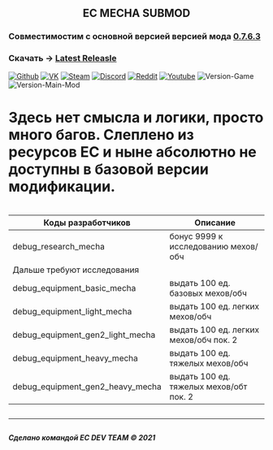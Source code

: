 <h2><p align="center">EC MECHA SUBMOD</p></h2>

### Совместимостим с основной версией версией мода [0.7.6.3]() </b>

### Скачать -> [Latest Releasle](https://github.com/Economic-Crisis-2013/ec_mecha_submod/releases/release)

 [![Github](https://img.shields.io/badge/-Github-000?style=flat-square&logo=Github&logoColor=white)](https://github.com/Economic-Crisis-2013)
 [![VK](https://img.shields.io/badge/-Steam-171a21?style=flat-square&logo=Steam&logoColor=white)](https://vk.com/ec_hoi_mod)
 [![Steam](https://img.shields.io/badge/-VK-blue?style=flat-square&logo=VK&logoColor=white)](https://steamcommunity.com/sharedfiles/filedetails/?id=2000532465) 
 [![Discord](https://img.shields.io/badge/-Discord-2c2f33?style=flat-square&logo=Discord&logoColor=white)](https://discord.gg/jjbue3F)
 [![Reddit](https://img.shields.io/badge/-Reddit-FF5700?style=flat-square&logo=Reddit&logoColor=white)](https://www.reddit.com/r/EC2013/)
 [![Youtube](https://img.shields.io/badge/-Youtube-c4302b?style=flat-square&logo=Youtube&logoColor=white)](https://www.youtube.com/c/HeartsofIronIVEconomicCrisis2013)
 ![Version-Game](https://img.shields.io/badge/Version--Game--HOI4-1.10.4-green?style=flat-square)
 ![Version-Main-Mod](https://img.shields.io/badge/Version--Main--Mod-0.7.6-red?style=flat-square)

<h1>Здесь нет смысла и логики, просто много багов.</b>
Слеплено из ресурсов ЕС и ныне абсолютно не доступны в базовой версии модификации.</b> <h1>
  
| Коды разработчиков   |           Описание         |
| ---- | -------------------------- |
| debug_research_mecha  | бонус 9999 к исследованию мехов/обч |
| Дальше требуют исследования |
| debug_equipment_basic_mecha | выдать 100 ед. базовых мехов/обч |
| debug_equipment_light_mecha  | выдать 100 ед. легких мехов/обч |
| debug_equipment_gen2_light_mecha | выдать 100 ед. легких мехов/обч пок. 2 |
| debug_equipment_heavy_mecha | выдать 100 ед. тяжелых мехов/обч|
| debug_equipment_gen2_heavy_mecha | выдать 100 ед. тяжелых мехов/обт пок. 2 |


___
##### Сделано командой EC DEV TEAM © 2021
